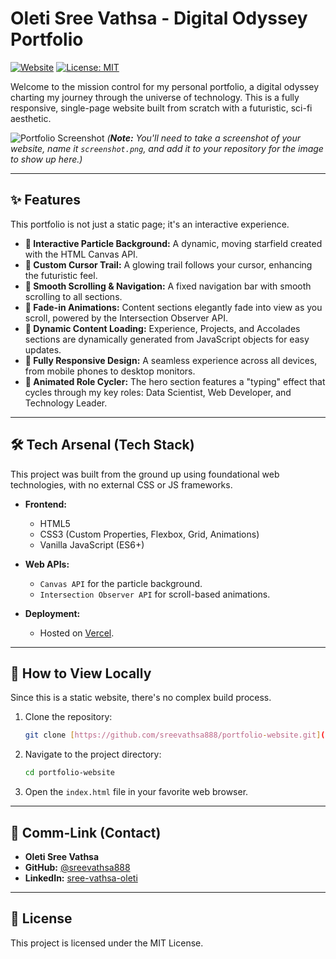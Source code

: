 # Oleti Sree Vathsa - Digital Odyssey Portfolio

[![Website](https://img.shields.io/badge/Website-Live_Demo-blue?style=for-the-badge&logo=vercel)](https://your-vercel-link.app)
[![License: MIT](https://img.shields.io/badge/License-MIT-yellow.svg?style=for-the-badge)](https://opensource.org/licenses/MIT)

Welcome to the mission control for my personal portfolio, a digital odyssey charting my journey through the universe of technology. This is a fully responsive, single-page website built from scratch with a futuristic, sci-fi aesthetic.

![Portfolio Screenshot](./screenshot.png)
*(**Note:** You'll need to take a screenshot of your website, name it `screenshot.png`, and add it to your repository for the image to show up here.)*

---

## ✨ Features

This portfolio is not just a static page; it's an interactive experience.

- **🌌 Interactive Particle Background:** A dynamic, moving starfield created with the HTML Canvas API.
- **💫 Custom Cursor Trail:** A glowing trail follows your cursor, enhancing the futuristic feel.
- **🚀 Smooth Scrolling & Navigation:** A fixed navigation bar with smooth scrolling to all sections.
- **📜 Fade-in Animations:** Content sections elegantly fade into view as you scroll, powered by the Intersection Observer API.
- **💼 Dynamic Content Loading:** Experience, Projects, and Accolades sections are dynamically generated from JavaScript objects for easy updates.
- **📱 Fully Responsive Design:** A seamless experience across all devices, from mobile phones to desktop monitors.
- **🤖 Animated Role Cycler:** The hero section features a "typing" effect that cycles through my key roles: Data Scientist, Web Developer, and Technology Leader.

---

## 🛠️ Tech Arsenal (Tech Stack)

This project was built from the ground up using foundational web technologies, with no external CSS or JS frameworks.

- **Frontend:**
  - HTML5
  - CSS3 (Custom Properties, Flexbox, Grid, Animations)
  - Vanilla JavaScript (ES6+)

- **Web APIs:**
  - `Canvas API` for the particle background.
  - `Intersection Observer API` for scroll-based animations.

- **Deployment:**
  - Hosted on [Vercel](https://vercel.com).

---

## 🔧 How to View Locally

Since this is a static website, there's no complex build process.

1.  Clone the repository:
    ```bash
    git clone [https://github.com/sreevathsa888/portfolio-website.git](https://github.com/sreevathsa888/portfolio-website.git)
    ```
2.  Navigate to the project directory:
    ```bash
    cd portfolio-website
    ```
3.  Open the `index.html` file in your favorite web browser.

---

## 🔗 Comm-Link (Contact)

- **Oleti Sree Vathsa**
- **GitHub:** [@sreevathsa888](https://github.com/sreevathsa888)
- **LinkedIn:** [sree-vathsa-oleti](https://linkedin.com/in/sree-vathsa-oleti)

---

## 📜 License

This project is licensed under the MIT License.
